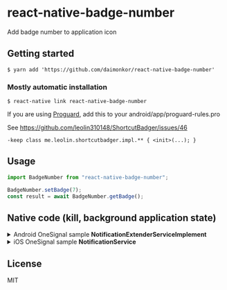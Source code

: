 # react-native-badge-number

Add badge number to application icon

## Getting started

`$ yarn add 'https://github.com/daimonkor/react-native-badge-number'`

### Mostly automatic installation

`$ react-native link react-native-badge-number`


If you are using [Proguard](https://stuff.mit.edu/afs/sipb/project/android/sdk/android-sdk-linux/tools/proguard/docs/), add this to your android/app/proguard-rules.pro

See https://github.com/leolin310148/ShortcutBadger/issues/46

```
-keep class me.leolin.shortcutbadger.impl.** { <init>(...); }
```

## Usage

```js
import BadgeNumber from "react-native-badge-number";

BadgeNumber.setBadge(7);
const result = await BadgeNumber.getBadge();
```

## Native code (kill, background application state)

<details><summary>Android OneSignal sample <b>NotificationExtenderServiceImplement</b></summary>
<p>

```java
package com.one;

import com.onesignal.OSNotificationPayload;
import com.onesignal.OSNotificationReceivedResult;
import com.onesignal.NotificationExtenderService;
import android.content.Context;
import android.content.SharedPreferences;
import android.util.Log;
import android.app.ActivityManager;
import android.app.ActivityManager.RunningTaskInfo;
import java.util.List;
import com.github.amarcruz.rnshortcutbadge.ShortcutBadge;


public class NotificationExtenderServiceImplement extends NotificationExtenderService {
private static final String BADGE_KEY = "BadgeCount";
    private static final String BADGE_FILE = "BadgeCountFile";

    public boolean isRunning(Context ctx) {
        ActivityManager activityManager = (ActivityManager) ctx.getSystemService(Context.ACTIVITY_SERVICE);
        List<RunningTaskInfo> tasks = activityManager.getRunningTasks(Integer.MAX_VALUE);
        for (RunningTaskInfo task : tasks) {
            if (ctx.getPackageName().equalsIgnoreCase(task.baseActivity.getPackageName()))
                return true;
        }
        return false;
    }

   @Override
   protected boolean onNotificationProcessing(OSNotificationReceivedResult receivedResult) {
      // Return true to stop the notification from displaying.
      Log.e("BADGE_KEY", String.format("%s, %s", receivedResult.restoring, receivedResult.isAppInFocus));
      Context context = getApplicationContext();
      if(!this.isRunning(context)){
          try{
              ShortcutBadge badge = new ShortcutBadge(context);
              badge.setCount(badge.getCount() + 1);
          }catch(Exception e){
              Log.e("BADGE_KEY", String.format("%s, %s", "can not change icon badge", e));
          }
      }
      return false;
   }
}
```
</p>
</details>

<details><summary>iOS OneSignal sample <b>NotificationService</b></summary>
<p>
  
```objective-c
#import <OneSignal/OneSignal.h>

#import "NotificationService.h"
#import <UIKit/UIKit.h>

@interface NotificationService ()

@property (nonatomic, strong) void (^contentHandler)(UNNotificationContent *contentToDeliver);
@property (nonatomic, strong) UNNotificationRequest *receivedRequest;
@property (nonatomic, strong) UNMutableNotificationContent *bestAttemptContent;

@end

@implementation NotificationService

- (void)didReceiveNotificationRequest:(UNNotificationRequest *)request withContentHandler:(void (^)(UNNotificationContent * _Nonnull))contentHandler {
    self.receivedRequest = request;
    self.contentHandler = contentHandler;
    self.bestAttemptContent = [request.content mutableCopy];
    [OneSignal didReceiveNotificationExtensionRequest:self.receivedRequest withMutableNotificationContent:self.bestAttemptContent];

    NSLog(@"Running NotificationServiceExtension");

    NSUserDefaults *userDefault = [[NSUserDefaults alloc] initWithSuiteName:@"group.tech.magnesium.ecology"];
    NSLog(@"One Signal, badge count: %@", [userDefault  integerForKey:@"BADGE_COUNT"]);   
    self.bestAttemptContent.badge = [NSNumber numberWithInt: [userDefault  integerForKey:@"BADGE_COUNT"] + 1];
    [userDefault setValue:self.bestAttemptContent.badge forKey:@"BADGE_COUNT"];  
    self.contentHandler(self.bestAttemptContent);
}

- (void)serviceExtensionTimeWillExpire {
    // Called just before the extension will be terminated by the system.
    // Use this as an opportunity to deliver your "best attempt" at modified content, otherwise the original push payload will be used.
    
    [OneSignal serviceExtensionTimeWillExpireRequest:self.receivedRequest withMutableNotificationContent:self.bestAttemptContent];
    
    self.contentHandler(self.bestAttemptContent);
}

@end

```  
</p>
</details>

## License

MIT
